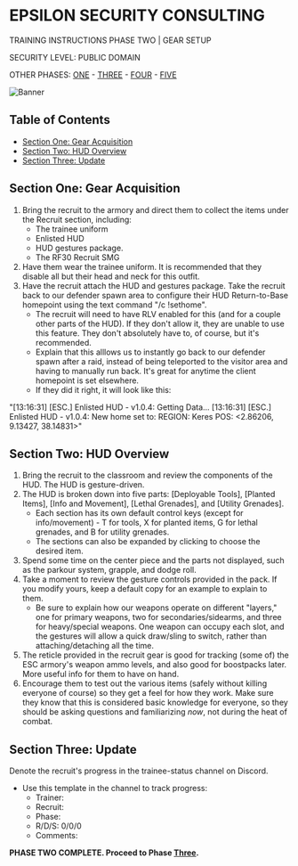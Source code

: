 # EPSILON SECURITY CONSULTING

TRAINING INSTRUCTIONS
PHASE TWO | GEAR SETUP

SECURITY LEVEL: PUBLIC DOMAIN

OTHER PHASES: [ONE](https://github.com/ElesCloud/ESCDocuments/blob/main/Training_PhaseOne.md) - [THREE](https://github.com/ElesCloud/ESCDocuments/blob/main/Training_PhaseThree.md) - [FOUR](https://github.com/ElesCloud/ESCDocuments/blob/main/Training_PhaseFour.md) - [FIVE](https://github.com/ElesCloud/ESCDocuments/blob/main/Training_PhaseFive.md)

![Banner](https://github.com/ElesCloud/ESCHandbook/blob/main/TYYGtcn.jpg)

## Table of Contents
  - [Section One: Gear Acquisition](#section-one-gear-acquisition)
  - [Section Two: HUD Overview](#section-two-hud-overview)
  - [Section Three: Update](#section-three-update)

## Section One: Gear Acquisition
1. Bring the recruit to the armory and direct them to collect the items under the Recruit section, including:
   - The trainee uniform
   - Enlisted HUD
   - HUD gestures package.
   - The RF30 Recruit SMG
2. Have them wear the trainee uniform. It is recommended that they disable all but their head and neck for this outfit.
3. Have the recruit attach the HUD and gestures package. Take the recruit back to our defender spawn area to configure their HUD Return-to-Base homepoint using the text command "/c !sethome". 
   - The recruit will need to have RLV enabled for this (and for a couple other parts of the HUD). If they don't allow it, they are unable to use this feature. They don't absolutely have to, of course, but it's recommended.
   - Explain that this alllows us to instantly go back to our defender spawn after a raid, instead of being teleported to the visitor area and having to manually run back. It's great for anytime the client homepoint is set elsewhere.
   - If they did it right, it will look like this:

"[13:16:31] [ESC.] Enlisted HUD -  v1.0.4: Getting Data...
[13:16:31] [ESC.] Enlisted HUD -  v1.0.4: New home set to: 
REGION: Keres
POS: <2.86206, 9.13427, 38.14831>"
   
## Section Two: HUD Overview
1. Bring the recruit to the classroom and review the components of the HUD. The HUD is gesture-driven.
2. The HUD is broken down into five parts: [Deployable Tools], [Planted Items], [Info and Movement], [Lethal Grenades], and [Utility Grenades].
   - Each section has its own default control keys (except for info/movement) - T for tools, X for planted items, G for lethal grenades, and B for utility grenades.
   - The sections can also be expanded by clicking to choose the desired item.
3. Spend some time on the center piece and the parts not displayed, such as the parkour system, grapple, and dodge roll.   
3. Take a moment to review the gesture controls provided in the pack. If you modify yours, keep a default copy for an example to explain to them.
   - Be sure to explain how our weapons operate on different "layers," one for primary weapons, two for secondaries/sidearms, and three for heavy/special weapons. One weapon can occupy each slot, and the gestures will allow a quick draw/sling to switch, rather than attaching/detaching all the time.
4. The reticle provided in the recruit gear is good for tracking (some of) the ESC armory's weapon ammo levels, and also good for boostpacks later. More useful info for them to have on hand.
5. Encourage them to test out the various items (safely without killing everyone of course) so they get a feel for how they work. Make sure they know that this is considered basic knowledge for everyone, so they should be asking questions and familiarizing *now*, not during the heat of combat.

## Section Three: Update
Denote the recruit's progress in the trainee-status channel on Discord.
   - Use this template in the channel to track progress:
     - Trainer:
     - Recruit:
     - Phase:
     - R/D/S: 0/0/0
     - Comments:

**PHASE TWO COMPLETE. Proceed to Phase [Three](https://github.com/ElesCloud/ESCDocuments/blob/main/Training_PhaseThree.md).**
